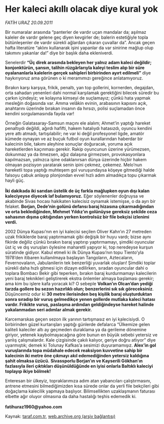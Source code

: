 # Her kaleci akıllı olacak diye kural yok

*FATİH URAZ 20.09.2011*

<div class="yazi"><p>Bir numaralar arasında “panterler de vardır uçan mandalar da; aşılmaz kaleler de vardır gelene geç diyen kevgirler de; balerin estetiğiyle topla bütünleşenler de vardır sürekli ağlardan çıkaran çuvallar da”. Ancak geçen hafta literatüre “aklını kullanarak işini yapanlar da var sinirine mağlup olup takımını yakanlar da!” diye bir başlık daha ekleniverdi.</p>
<p>Senelerdir <b>“Üç direk arasında bekleyen her yalnız adam kaleci değildir; konjonktürün, şansın, talihin rüzgârlarıyla kaleyi teslim alıp bir süre oyalananlarla kalelerin gerçek sahipleri birbirinden ayırt edilmeli”</b> diye haykırıyoruz ama görünen o ki meramımızı gereğince anlatamıyoruz.</p>
<p>Bırakın karşı karşıya, frikik, penaltı, yan top gollerini, kornerden, degajdan, orta sahadan yenenleri dahi normal karşılamak gerektiğini bilecek süredir bu çarkın içindeyiz; ve kolayına kimseyi de suçlamayız; çünkü hata yapmak mesleğin doğasında var. Amma velâkin evinin, arabasının kapısını açık, anahtarını üzerinde bırakan insanın da hırsızı, polisi suçlamadan önce kendini sorgulamasında fayda var!</p>
<p>Örneğin Galatasaray-Samsun maçını ele alalım; Ahmet’in yaptığı hareket penaltıydı değildi, ağırdı hafifti, hakem hatalıydı hatasızdı, oyuncu kendini yere attı atmadı, tartışılabilir; ne var ki değil profesyonel ligde, amatör kümede oynayan ve az buçuk futbol oyun kurallarından haberdar bir kalecinin bile, takımı aleyhine sonuçlar doğuracak, yoruma açık hareketlerden kaçınması gerekir. Rakip oyuncunun üzerine yürümezsen, dokunmaz ya da itmezsen, ağız dalaşına girmezsen, provokasyonlara kapılmazsan, yalnızca işine odaklanırsan dünya üzerinde hiçbir hakem olmayan pozisyon yaratarak senin ipini çekmez, çekemez. Melo’nun hareketli topa yaptığı muhteşem gol vuruşundaysa köşeye gitmediği halde falsoyu çabuk anlayıp plonjondan evvel hızlı adım almadıkça topu çıkarmak hayli güç.            <br/><br/><b>İki dakikada iki sarıdan üstelik de üç farkla mağlupken oyun dışı kalan kaleciyeyse diyecek laf bulamıyoruz.</b> Eğer söylenenler doğruysa ve akabinde Sivas hocası hakikaten kalecisiz oynamak istemişse, o da ayrı bir felaket. <b>Borjan, Dede’nin golünü defansı baraj hizasına çıkarmadığından ve orta beklediğinden, Mehmet Yıldız’ın golünüyse gereksiz şekilde ceza sahasının dışına çıktığından yerken kontrolsüz bir file bekçisi izlenimi verdi.</b></p>
<p>2002 Dünya Kupası’nın en iyi kalecisi seçilen Oliver Kahn’ın 27 metreden uzak frikiklerde baraj yaptırmamak gibi değişik bir huyu vardı; bizse aynı fikirde değiliz çünkü bırakın baraj yaptırıp yaptırmamayı, şimdiki oyuncular üst iç ve dış vuruşları öylesine maharetli yapıyor ki, top neredeyse kurşun süratinde gidiyor. Kabul etmeli ki ilk Dünya Kupası’nın topu Tiento’yla 1978’den itibaren kullanılmaya başlayan Tangoların, Aztecaların, Fevernovaların, Jabulanilerin tek benzerliği yuvarlak oluşları! Şimdiki toplar sürekli daha hızlı gitmesi için dizayn edilirken, sıradan oyuncular dahi o toplara Bombacı Bekir gibi teperken, bırakın baraj kurdurmamayı kalecilerin yeni baraj teknikleri geliştirerek ekstra önlemler almaya başlaması gerekir; ama kim bu işlere kafa yoracak ki? O sebeple <b>Volkan’ın Olcan’dan yediği tarzda gollere bu sezon hazırlıklı olun; benzerlerini sık sık göreceksiniz</b>. Düşüncemiz odur ki <b>30 metre ilerisinden beş kişilik baraj oluşturduktan sonra sıradışı bir vuruş gelmedikçe yenen gollerde mutlaka kaleci hatası vardır. Frikikte vuruş, paslaşma ardından geldiğindeyse hareket halinde yakalanmadan seri adımlar almak gerekir.</b></p>
<p>Karcemarskas geçen sezon ilk yarının tartışmasız en iyi kalecisiydi. O birbirinden güzel kurtarışları yaptığı günlerde defalarca “Ülkemize gelen kaliteli kaleciler altı ay geçmeden duraklama ya da gerileme dönemine giriyor, yetenek kaybolmayacağına göre bunun en büyük sebebi yetersiz ve yanlış çalışmalardır. Kale çizgisinde çakılı kalıyor, geriye doğru atlıyor” diye uyarmıştık; demek ki Tolunay Kafkas’a sesimizi duyuramamışız. <b>Alex’in gol vuruşlarında topa müdahale edecek reaksiyon kuvvetine sahip bir kalecinin iki metre öne çıkmayı akıl edemediğinden yetersiz kaldığına şahit olmaksa üzücü.</b> <b>Sivassporlu Borjan’ın ve Kayserili Gökhan’ın fazlasıyla ileri çıktıkları düşünüldüğünde en iyisi onlarla Baltıklı kaleciyi toplayıp ikiye bölmek!</b> </p>
<p>Enteresan bir ülkeyiz, topraklarımıza adım atan yabancıları çalıştırmasını, antrene etmesini bilmediğimizden kısa sürede onlar da yerli file bekçileri gibi doğaçlama kalecilik yapmaya başlıyor. Bilimsellikten uzaklaşmanın faturası elbette ağır oluyor olmasına da daha hastalığı teşhis edemedik ki.<br/><br/><b>fatihuraz1960@yahoo.com</b></p>
</div>

Kaynak: [taraf.com.tr](http://www.taraf.com.tr/fatih-uraz-2/makale-her-kaleci-akilli-olacak-diye-kural-yok.htm), [web.archive.org (arşiv bağlantısı)](http://web.archive.org/web/20131107125246/http://www.taraf.com.tr/fatih-uraz-2/makale-her-kaleci-akilli-olacak-diye-kural-yok.htm)
